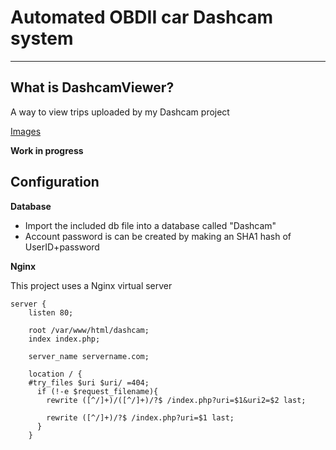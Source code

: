 # Automated OBDII car Dashcam system

----
## What is DashcamViewer?
A way to view trips uploaded by my Dashcam project

[Images](https://imgur.com/a/HetpOQ9)

**Work in progress**

## Configuration
**Database**

* Import the included db file into a database called "Dashcam"
* Account password is can be created by making an SHA1 hash of UserID+password

**Nginx**

This project uses a Nginx virtual server

    server {
        listen 80;

        root /var/www/html/dashcam;
        index index.php;

        server_name servername.com;

        location / {
        #try_files $uri $uri/ =404;
          if (!-e $request_filename){
            rewrite ([^/]+)/([^/]+)/?$ /index.php?uri=$1&uri2=$2 last;

            rewrite ([^/]+)/?$ /index.php?uri=$1 last;
          }
        }

      




